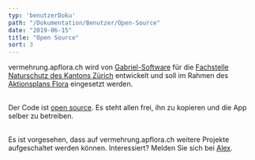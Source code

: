 ```yaml
---
typ: 'benutzerDoku'
path: "/Dokumentation/Benutzer/Open-Source"
date: "2019-06-15"
title: "Open Source"
sort: 3
---
```


vermehrung.apflora.ch wird von [Gabriel-Software](//gabriel-software.ch) für die [Fachstelle Naturschutz des Kantons Zürich](//naturschutz.zh.ch) entwickelt und soll im Rahmen des [Aktionsplans Flora](//aln.zh.ch/internet/baudirektion/aln/de/naturschutz/artenfoerderung/ap_fl.html) eingesetzt werden.<br/><br/>

Der Code ist [open source](//github.com/barbalex/vermehrung/blob/master/LICENSE). Es steht allen frei, ihn zu kopieren und die App selber zu betreiben.<br/><br/>

Es ist vorgesehen, dass auf vermehrung.apflora.ch weitere Projekte aufgeschaltet werden können. Interessiert? Melden Sie sich bei [Alex](mailto:alex@gabriel-software.ch).